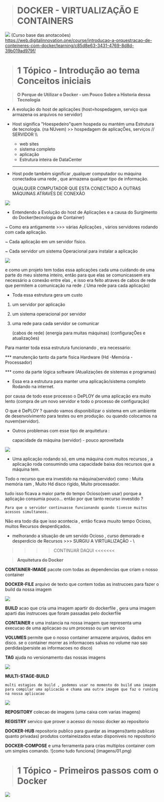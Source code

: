 ># DOCKER - VIRTUALIZAÇÃO E CONTAINERS
![](https://docker-curriculum.com/)
(Curso base das anotacoões)  https://web.digitalinnovation.one/course/introducao-a-orquestracao-de-conteineres-com-docker/learning/c85d8e63-3431-4769-8d8d-39b019ad979f/

># 1 Tópico - Introdução ao tema Conceitos iniciais

>**O Porque de Utilizar o Docker - um Pouco Sobre a Historia dessa Tecnologia** 
*  A evolução do host de aplicações (host=hospedagem, serviço que armazena os arquivos no servidor)  

* Host significa "Hoespedeiro"quem hospeda ou mantém uma Estrutura de tecnologia. (na NUvem)  >> hospedagem de aplicaçÕes, serviços // SERVIDOR \\\

    * web sites 
    * sistema completo
    * aplicação
    * Estrutura inteira de DataCenter
    ---

* Host pode também significar ,qualquer computador ou máquina conectadoa uma rede , que armazena qualquer tipo de informação.

    QUALQUER COMPUTADOR QUE ESTA CONECTADO A OUTRAS MÁQUINAS ATRAVÉS DE CONEXÃO

![](imagens/conceito00.png)

* Entendendo a Evolução do host de Aplicações e a causa do Surgimento do Docker(tecnologia de Container)

~ Como era antigamente >>> várias Aplicações , vários servidores rodando com cada aplicação. 

~ Cada aplicação em um servidor fisico.

~ Cada servidor um sistema Operacional para instalar a aplicação

![](imagens/conceito01.png)

e como um projeto tem todas essa aplicações cada uma cuidando de uma parte do meu sistema inteiro, então para que elas se comunicassem era necessário a conexão entre elas , e isso era feito atraves de cabos de rede que permitem a comunicação na rede .( Uma rede para cada aplicação)

* Toda essa estrutura gera um custo

1. um servidor por aplicação 
2. um sistema operacional por servidor
3. uma rede para cada servidor se comunicar
 
    (cabos de rede) 
    (energia para muitas máquinas) 
    (configuraçÕes e atualizações)

Para manter toda essa estrutura funcionando , era necessario:

*** manutenção tanto da parte fisica Hardware (Hd -Memória - Processador)

***    como da parte lógica software (Atualizações de sistemas e programas)

* Essa era a estrutura para manter uma aplicação/sistema completo Rodando na internet.

por causa de todo esse processo o DePLOY de uma aplicação era muito lento (compra de um novo servidor e todo o processo de configuração)

O que é DePLOY ? quando vamos disponibilizar o sistema em um ambiente de desenvolvimento para testes ou em produção. ou quando colocamos na nuvem(servidor).

* Outros problemas com esse tipo de arquitetura : 

    capacidade da máquina (servidor) - pouco aproveitada
    
![](imagens/conceito02.png)

* Uma aplicação rodando só, em uma máquina com muitos recursos , a aplicação roda consumindo uma capacidade baixa dos recursos que a máquina tem.

Todo o recurso que era investido na máquina(servidor) como : Muita memória ram , Muito Hd disco rigido, Muito processador.

tudo isso ficava a maior parte do tempo Ocioso(sem usar) porque a aplicação consumia pouco... então por que tanto recurso investido ?

    Para que o servidor continuasse funcionando quando tivesse muitos acessos simultaneos.

Não era todo dia que isso acontecia , então ficava muuito tempo Ocioso, muitos Recursos desperdiçados.

* melhorando a situação de um servido Ocioso , curso demorado e desperdicio de Recursos >>> SURGIU A VIRTUALIZAÇÃO  - 
\


>>>>   CONTINUAR DAQUI  <<<<<<<  



















































  







>**Arquitetura do Docker**

**CONTAINER-IMAGE**
    pacote com todas as dependencias que criam o nosso container

**DOCKER-FILE**
    arquivo de texto que contem todas as instrucoes para fazer o build da nossa imagem 

![](imagens/02.png)

**BUILD**
    acao que cria uma imagem apartir do dockerfile , gera uma imagem aparti das instrucoes que foram passadas pelo dockerfile

**CONTAINER**
    e uma instancia na nossa imagem que representa uma execucao de uma aplicacao ou um processo ou um servico

**VOLUMES**
    permite que o nosso container armazene arquivos, dados em disco. se o container morrer as informacoes salvas no volume nao sao perdidas(persiste as informacoes no disco)

**TAG** ajuda no versionamento das nossas imagens

![](imagens/03.png)

**MULTI-STAGE-BUILD**

    multi estagios de build , podemos usar no momento do build uma imagem para compilar uma aplicacão e chama uma outra imagem que faz o running na nossa aplicacao 
![](imagens/04.png)

**REPOSITORY**
    colecao de imagens (uma caixa com varias imagens)

**REGISTRY**
    servico que prover o acesso do nosso docker ao repositorio 

**DOCKER-HUB**
    repositorio publico para guardar as imagens(tanto publicas quanto privadas) produtos containeizados estao disponiveis no repositorio

**DOCKER-COMPOSE**
    e uma ferramenta para crias multiplos container com um simples comando.
    ![como tudo funciona] (imagens/01.png)


># 1 Tópico - Primeiros passos com o Docker
![](imagens/05.png)








    



                                            






